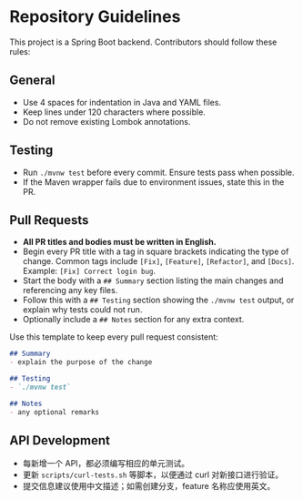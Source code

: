 # Repository Guidelines

This project is a Spring Boot backend. Contributors should follow these rules:

## General
- Use 4 spaces for indentation in Java and YAML files.
- Keep lines under 120 characters where possible.
- Do not remove existing Lombok annotations.

## Testing
- Run `./mvnw test` before every commit. Ensure tests pass when possible.
- If the Maven wrapper fails due to environment issues, state this in the PR.

## Pull Requests
- **All PR titles and bodies must be written in English.**
- Begin every PR title with a tag in square brackets indicating the type of change.
  Common tags include `[Fix]`, `[Feature]`, `[Refactor]`, and `[Docs]`.
  Example: `[Fix] Correct login bug`.
- Start the body with a `## Summary` section listing the main changes and referencing any key files.
- Follow this with a `## Testing` section showing the `./mvnw test` output, or explain why tests could not run.
- Optionally include a `## Notes` section for any extra context.

Use this template to keep every pull request consistent:

```markdown
## Summary
- explain the purpose of the change

## Testing
- `./mvnw test`

## Notes
- any optional remarks
```

## API Development
- 每新增一个 API，都必须编写相应的单元测试。
- 更新 `scripts/curl-tests.sh` 等脚本，以便通过 curl 对新接口进行验证。
- 提交信息建议使用中文描述；如需创建分支，feature 名称应使用英文。

